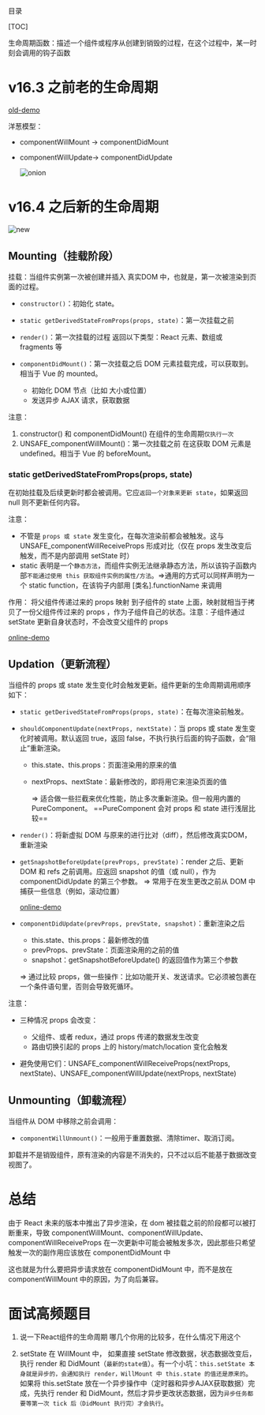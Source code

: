 目录

[TOC]

生命周期函数：描述一个组件或程序从创建到销毁的过程，在这个过程中，某一时刻会调用的钩子函数

# v16.3 之前老的生命周期
[old-demo](https://codesandbox.io/s/react-old-lifecycles-0y05e)


洋葱模型：
- componentWillMount -> componentDidMount
- componentWillUpdate-> componentDidUpdate

  ![onion](https://user-images.githubusercontent.com/22387652/81921623-7a5edd00-960d-11ea-8d8e-7483f941fe14.png)


# v16.4 之后新的生命周期
![new](https://user-images.githubusercontent.com/22387652/79878598-30287880-8420-11ea-979e-91c0827db353.png)

## Mounting（挂载阶段）
挂载：当组件实例第一次被创建并插入 真实DOM 中，也就是，第一次被渲染到页面的过程。
- `constructor()`：初始化 state。

- `static getDerivedStateFromProps(props, state)`：第一次挂载之前

- `render()`：第一次挂载的过程
返回以下类型：React 元素、数组或 fragments 等

- `componentDidMount()`：第一次挂载之后
DOM 元素挂载完成，可以获取到。相当于 Vue   的 mounted。
  + 初始化 DOM 节点（比如 大小或位置）
  + 发送异步 AJAX 请求，获取数据

注意：
1. constructor() 和 componentDidMount() 在组件的生命周期`仅执行一次`
2. UNSAFE_componentWillMount()：第一次挂载之前
在这获取 DOM 元素是 undefined。相当于 Vue 的 beforeMount。


### static getDerivedStateFromProps(props, state)
在初始挂载及后续更新时都会被调用。它应`返回一个对象来更新 state`，如果返回 null 则不更新任何内容。

注意：
- 不管是 `props 或 state` 发生变化，在每次渲染前都会被触发。这与 UNSAFE_componentWillReceiveProps 形成对比（仅在 props 发生改变后触发，而不是内部调用 setState 时）
- static 表明是一个`静态方法`，而组件实例无法继承静态方法，所以该钩子函数内部`不能通过使用 this 获取组件实例的属性/方法`。=>通用的方式可以同样声明为一个 static function，在该钩子内部用 [类名].functionName 来调用

作用： 将父组件传递过来的 props 映射 到子组件的 state 上面，映射就相当于拷贝了一份父组件传过来的 props ，作为子组件自己的状态。注意：子组件通过 setState 更新自身状态时，不会改变父组件的 props

[online-demo](https://codesandbox.io/s/react-getderivedstatefromprops-mf95q)


## Updation（更新流程）

当组件的 props 或 state 发生变化时会触发更新。组件更新的生命周期调用顺序如下：

- `static getDerivedStateFromProps(props, state)`：在每次渲染前触发。

- `shouldComponentUpdate(nextProps, nextState)`：当 props 或 state 发生变化时被调用。默认返回 true，返回 false，不执行执行后面的钩子函数，会“阻止”重新渲染。
  + this.state、this.props：页面渲染用的原来的值
  + nextProps、nextState：最新修改的，即将用它来渲染页面的值
  
    => 适合做一些拦截来优化性能，防止多次重新渲染。但一般用内置的 PureComponent。
    ==PureComponent 会对 props 和 state 进行浅层比较==

- `render()`：将新虚拟 DOM 与原来的进行比对（diff），然后修改真实DOM，重新渲染

- `getSnapshotBeforeUpdate(prevProps, prevState)`：render 之后、更新 DOM 和 refs 之前调用。应返回 snapshot 的值（或 null），作为 componentDidUpdate 的第三个参数。
=> 常用于在发生更改之前从 DOM 中捕获一些信息（例如，滚动位置）

  [online-demo](https://codesandbox.io/s/react-getsnapshotbeforeupdate-ij31n)

- `componentDidUpdate(prevProps, prevState, snapshot)`：重新渲染之后
  + this.state、this.props：最新修改的值
  + prevProps、prevState：页面渲染用的之前的值
  + snapshot：getSnapshotBeforeUpdate() 的返回值作为第三个参数

  => 通过比较 props，做一些操作：比如功能开关、发送请求。它必须被包裹在一个条件语句里，否则会导致死循环。


注意：
- 三种情况 props 会改变：
  + 父组件、或者 redux，通过 props 传递的数据发生改变
  + 路由切换引起的 props 上的 history/match/location 变化会触发
  
- 避免使用它们：UNSAFE_componentWillReceiveProps(nextProps, nextState)、UNSAFE_componentWillUpdate(nextProps, nextState)


## Unmounting（卸载流程）
当组件从 DOM 中移除之前会调用：

- `componentWillUnmount()`：一般用于重置数据、清除timer、取消订阅。

卸载并不是销毁组件，原有渲染的内容是不消失的，只不过以后不能基于数据改变视图了。


# 总结
由于 React 未来的版本中推出了异步渲染，在 dom 被挂载之前的阶段都可以被打断重来，导致 componentWillMount、componentWillUpdate、componentWillReceiveProps 在一次更新中可能会被触发多次，因此那些只希望触发一次的副作用应该放在 componentDidMount 中

这也就是为什么要把异步请求放在 componentDidMount 中，而不是放在 componentWillMount 中的原因，为了向后兼容。


# 面试高频题目
1. 说一下React组件的生命周期
哪几个你用的比较多，在什么情况下用这个

2. setState
在 WillMount 中，
如果直接 setState 修改数据，状态数据改变后，执行 render 和 DidMount（`最新的state值`）。有一个小坑：`this.setState 本身就是异步的，会通知执行 render，WillMount 中 this.state 的值还是原来的`。
如果将 this.setState 放在一个异步操作中（定时器和异步AJAX获取数据）完成，先执行 render 和 DidMount，然后才异步更改状态数据，因为`异步任务都要等第一次 tick 后（DidMount 执行完）才会执行`。




